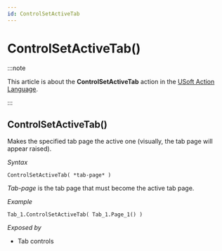 ```yaml
---
id: ControlSetActiveTab
---
```


# ControlSetActiveTab()




:::note

This article is about the **ControlSetActiveTab** action in the [USoft Action Language](/Task_flow/Action_Language_reference/USoft_Action_Language.md).

:::

## **ControlSetActiveTab()**

Makes the specified tab page the active one (visually, the tab page will appear raised).

*Syntax*

```
ControlSetActiveTab( *tab-page* )
```

*Tab-page* is the tab page that must become the active tab page.

*Example*

```
Tab_1.ControlSetActiveTab( Tab_1.Page_1() )
```

*Exposed by*

- Tab controls